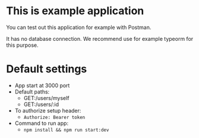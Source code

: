# This is example application
You can test out this application for example with Postman.

It has no database connection. We recommend use for example typeorm for this purpose.

# Default settings
- App start at 3000 port
- Default paths:
    - GET:/users/myself
    - GET:/users/:id
- To authorize setup header:
  - `Authorize: Bearer token`
- Command to run app:
  - `npm install && npm run start:dev`